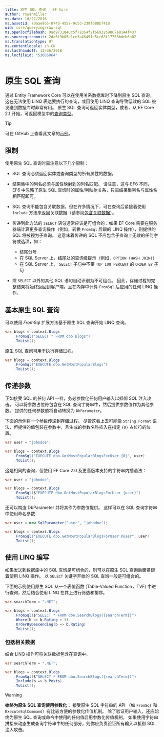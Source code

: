 ```yaml
---
title: 原生 SQL 查询 - EF Core
author: rowanmiller
ms.date: 10/27/2016
ms.assetid: 70aae9b5-8743-4557-9c5d-239f688bf418
uid: core/querying/raw-sql
ms.openlocfilehash: 0ad9731840c5f72064f2f66932b9867a0144f437
ms.sourcegitcommit: 2da6f9b05e1ce3a46491e5cc68f17758bdeb6b02
ms.translationtype: HT
ms.contentlocale: zh-CN
ms.lasthandoff: 12/06/2018
ms.locfileid: "53006864"
---
```

# <a name="raw-sql-queries"></a>原生 SQL 查询

通过 Entity Framework Core 可以在使用关系数据库时下降到原生 SQL 查询。 这在无法使用 LINQ 表达要执行的查询，或因使用 LINQ 查询导致低效的 SQL 被发送到数据库时非常有用。 原生 SQL 查询可返回实体类型，或者，从 EF Core 2.1 开始，可返回模型中的[查询类型](xref:core/modeling/query-types)。

> [!TIP]  
> 可在 GitHub 上查看此文章的[示例](https://github.com/aspnet/EntityFramework.Docs/tree/master/samples/core/Querying)。

## <a name="limitations"></a>限制
 
使用原生 SQL 查询时需注意以下几个限制：

* SQL 查询必须返回实体或查询类型的所有属性的数据。

* 结果集中的列名必须与属性映射到的列名匹配。 请注意，这与 EF6 不同，EF6 中忽略了原生 SQL 查询时的属性/列映射关系，只需结果集列名与属性名相匹配即可。

* SQL 查询不能包含关联数据。但在许多情况下，可在查询后紧接着使用 `Include` 方法来返回关联数据（请参阅[包含关联数据](#including-related-data)）。

* 传递到此方法的 `SELECT` 语句通常应该是可组合的：如果 EF Core 需要在服务器端计算更多查询操作（例如，转换 `FromSql` 后跟的 LINQ 操作），则提供的 SQL 将被视为子查询。 这意味着传递的 SQL 不应包含子查询上无效的任何字符或选项，如：
  * 结尾分号
  * 在 SQL Server 上，结尾处的查询级提示（例如，`OPTION (HASH JOIN)`）
  * 在 SQL Server 上， `SELECT` 子句中不带 `TOP 100 PERCENT` 的 `ORDER BY` 子句

* 除 `SELECT` 以外的其他 SQL 语句自动识别为不可组合。 因此，存储过程的完整结果将始终返回到客户端，且在内存中计算 `FromSql` 后应用的任何 LINQ 操作。

## <a name="basic-raw-sql-queries"></a>基本原生 SQL 查询

可以使用 *FromSql* 扩展方法基于原生 SQL 查询开始 LINQ 查询。

<!-- [!code-csharp[Main](samples/core/Querying/Querying/RawSQL/Sample.cs)] -->
``` csharp
var blogs = context.Blogs
    .FromSql("SELECT * FROM dbo.Blogs")
    .ToList();
```

原生 SQL 查询可用于执行存储过程。

<!-- [!code-csharp[Main](samples/core/Querying/Querying/RawSQL/Sample.cs)] -->
``` csharp
var blogs = context.Blogs
    .FromSql("EXECUTE dbo.GetMostPopularBlogs")
    .ToList();
```

## <a name="passing-parameters"></a>传递参数

正如接受 SQL 的任何 API 一样，务必参数化任何用户输入以抵御 SQL 注入攻击。 可以将参数占位符包含在 SQL 查询字符串中，然后提供参数值作为其他参数。 提供的任何参数值将自动转换为 `DbParameter`。

下面的示例将一个参数传递到存储过程。 尽管这看上去可能像 `String.Format` 语法，但提供的值包装在参数中，且生成的参数名称插入在指定 `{0}` 占位符的位置。

<!-- [!code-csharp[Main](samples/core/Querying/Querying/RawSQL/Sample.cs)] -->
``` csharp
var user = "johndoe";

var blogs = context.Blogs
    .FromSql("EXECUTE dbo.GetMostPopularBlogsForUser {0}", user)
    .ToList();
```

这是相同的查询，但使用 EF Core 2.0 及更高版本支持的字符串内插语法：

<!-- [!code-csharp[Main](samples/core/Querying/Querying/RawSQL/Sample.cs)] -->
``` csharp
var user = "johndoe";

var blogs = context.Blogs
    .FromSql($"EXECUTE dbo.GetMostPopularBlogsForUser {user}")
    .ToList();
```

还可以构造 DbParameter 并将其作为参数值提供。 这样可以在 SQL 查询字符串中使用命名参数

<!-- [!code-csharp[Main](samples/core/Querying/Querying/RawSQL/Sample.cs)] -->
``` csharp
var user = new SqlParameter("user", "johndoe");

var blogs = context.Blogs
    .FromSql("EXECUTE dbo.GetMostPopularBlogsForUser @user", user)
    .ToList();
```

## <a name="composing-with-linq"></a>使用 LINQ 编写

如果发送到数据库中的 SQL 查询是可组合的，则可以在原生 SQL 查询后面紧跟着使用 LINQ 操作。 以 `SELECT` 关键字开始的 SQL 查询一般是可组合的。

下面的示例使用原生 SQL 从一个表值函数 (Table-Valued Function，TVF) 中进行查询，然后结合使用 LINQ 在其上进行筛选和排序。

<!-- [!code-csharp[Main](samples/core/Querying/Querying/RawSQL/Sample.cs)] -->
``` csharp
var searchTerm = ".NET";

var blogs = context.Blogs
    .FromSql($"SELECT * FROM dbo.SearchBlogs({searchTerm})")
    .Where(b => b.Rating > 3)
    .OrderByDescending(b => b.Rating)
    .ToList();
```

### <a name="including-related-data"></a>包括相关数据

结合 LINQ 操作可将关联数据包含在查询中。

<!-- [!code-csharp[Main](samples/core/Querying/Querying/RawSQL/Sample.cs)] -->
``` csharp
var searchTerm = ".NET";

var blogs = context.Blogs
    .FromSql($"SELECT * FROM dbo.SearchBlogs({searchTerm})")
    .Include(b => b.Posts)
    .ToList();
```

> [!WARNING]  
> **始终为原生 SQL 查询使用参数化：** 接受原生 SQL 字符串的 API （如 `FromSql` 和 `ExecuteSqlCommand`）有比较方便的参数化传值机制。 除了验证用户输入，还应始终为原生 SQL 查询或命令中使用的任何值启用参数化传值机制。 如果使用字符串拼接来动态生成查询字符串中的任何部分，则你应负责验证所有输入以抵御 SQL 注入攻击。
